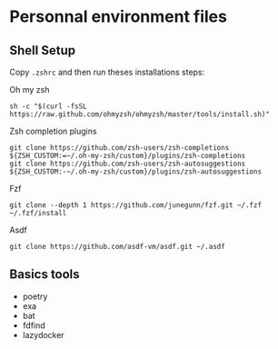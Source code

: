 # Personnal environment files

## Shell Setup

Copy `.zshrc` and then run theses installations steps:

Oh my zsh
```
sh -c "$(curl -fsSL https://raw.github.com/ohmyzsh/ohmyzsh/master/tools/install.sh)"
```

Zsh completion plugins
```
git clone https://github.com/zsh-users/zsh-completions ${ZSH_CUSTOM:=~/.oh-my-zsh/custom}/plugins/zsh-completions
git clone https://github.com/zsh-users/zsh-autosuggestions ${ZSH_CUSTOM:-~/.oh-my-zsh/custom}/plugins/zsh-autosuggestions
```

Fzf
```
git clone --depth 1 https://github.com/junegunn/fzf.git ~/.fzf
~/.fzf/install
```

Asdf
```
git clone https://github.com/asdf-vm/asdf.git ~/.asdf
```

## Basics tools

- poetry
- exa
- bat
- fdfind
- lazydocker

